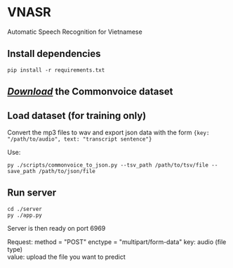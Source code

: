 # VNASR
Automatic Speech Recognition for Vietnamese

## Install dependencies
```
pip install -r requirements.txt
```

## [*Download*](https://commonvoice.mozilla.org/vi/datasets) the Commonvoice dataset

## Load dataset (for training only)
Convert the mp3 files to wav and export json data with the form `{key: "/path/to/audio", text: "transcript sentence"}`

Use:
```
py ./scripts/commonvoice_to_json.py --tsv_path /path/to/tsv/file --save_path /path/to/json/file
```

## Run server
```
cd ./server
py ./app.py
```
Server is then ready on port 6969

Request:
method = "POST"
enctype = "multipart/form-data"
key: audio (file type)      
value: upload the file you want to predict
